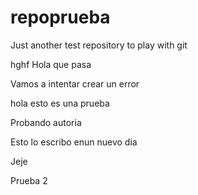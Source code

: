 # repoprueba
Just another test repository to play with git

hghf
Hola que pasa

Vamos a intentar crear un error

hola esto es una prueba

Probando autoria

Esto lo escribo enun nuevo dia

Jeje

Prueba 2
